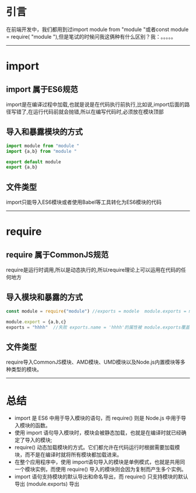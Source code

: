 # 引言
在前端开发中，我们都用到过import module from "module "或者const module = require( "module "),但是笔试的时候问我这俩种有什么区别？我：。。。。。

---

# import 
## import 属于ES6规范
import是在编译过程中加载,也就是说是在代码执行前执行,比如说,import后面的路径写错了,在运行代码前就会抛错,所以在编写代码时,必须放在模块顶部
## 导入和暴露模块的方式
```js
import module from "module " 
import {a,b} from "module " 

export default module 
export {a,b}
```
## 文件类型
import只能导入ES6模块或者使用Babel等工具转化为ES6模块的代码

---
#  require
## require 属于CommonJS规范
require是运行时调用,所以是动态执行的,所以require理论上可以运用在代码的任何地方
## 导入模块和暴露的方式
```js
const module = require("module") //exports = modele  module.exports = module 

module.export = {a,b,c}
exports = "hhhh"  //失败 exports.name = 'hhhh'的属性被 module.exports覆盖了,所以失效了.
```
## 文件类型
require导入CommonJS模块、AMD模块、UMD模块以及Node.js内置模块等多种类型的模块。

---
# 总结
- import 是 ES6 中用于导入模块的语句，而 require() 则是 Node.js 中用于导入模块的函数。
- 使用 import 语句导入模块时，模块会被静态加载，也就是在编译时就已经确定了导入的模块;
-  require() 动态加载模块的方式。它们都允许在代码运行时根据需要加载模块，而不是在编译时就将所有模块都加载进来。
- 在整个应用程序中，使用 import语句导入的模块是单例模式，也就是共用同一个模块实例，而使用 require() 导入的模块则会因为复制而产生多个实例。
- import 语句支持模块的默认导出和命名导出，而 require() 只支持模块的默认导出 (module.exports) 导出


